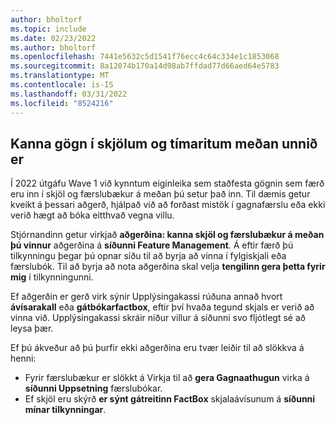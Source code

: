 ```yaml
---
author: bholtorf
ms.topic: include
ms.date: 02/23/2022
ms.author: bholtorf
ms.openlocfilehash: 7441e5632c5d1541f76ecc4c64c334e1c1853068
ms.sourcegitcommit: 8a12074b170a14d98ab7ffdad77d66aed64e5783
ms.translationtype: MT
ms.contentlocale: is-IS
ms.lasthandoff: 03/31/2022
ms.locfileid: "8524216"
---
```

## <a name="check-data-in-documents-and-journals-while-you-work"></a>Kanna gögn í skjölum og tímaritum meðan unnið er

Í 2022 útgáfu Wave 1 við kynntum eiginleika sem staðfesta gögnin sem færð eru inn í skjöl og færslubækur á meðan þú setur það inn. Til dæmis getur kveikt á þessari aðgerð, hjálpað við að forðast mistök í gagnafærslu eða ekki verið hægt að bóka eitthvað vegna villu. 

Stjórnandinn getur virkjað **aðgerðina: kanna skjöl og færslubækur á meðan þú vinnur** aðgerðina á **síðunni Feature Management**. Á eftir færð þú tilkynningu þegar þú opnar síðu til að byrja að vinna í fylgiskjali eða færslubók. Til að byrja að nota aðgerðina skal velja **tengilinn gera þetta fyrir mig** í tilkynningunni. 

Ef aðgerðin er gerð virk sýnir Upplýsingakassi rúðuna annað hvort **ávísarakall** eða **gátbókarfactbox**, eftir því hvaða tegund skjals er verið að vinna við. Upplýsingakassi skráir niður villur á síðunni svo fljótlegt sé að leysa þær.

Ef þú ákveður að þú þurfir ekki aðgerðina eru tvær leiðir til að slökkva á henni:

* Fyrir færslubækur er slökkt á Virkja til að **gera Gagnaathugun** virka á **síðunni Uppsetning** færslubókar.
* Ef skjöl eru skýrð **er sýnt gátreitinn FactBox** skjalaávísunum á **síðunni mínar tilkynningar**.
